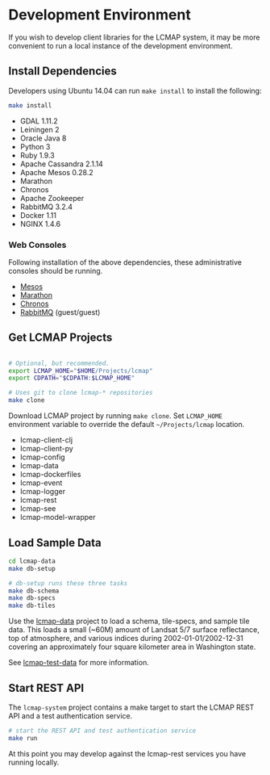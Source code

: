 # Development Environment

If you wish to develop client libraries for the LCMAP system, it may be more convenient to run a local instance of the development environment.

## Install Dependencies

Developers using Ubuntu 14.04 can run ``make install`` to install the following:

```bash
make install
```

* GDAL 1.11.2
* Leiningen 2
* Oracle Java 8
* Python 3
* Ruby 1.9.3
* Apache Cassandra 2.1.14
* Apache Mesos 0.28.2
* Marathon
* Chronos
* Apache Zookeeper
* RabbitMQ 3.2.4
* Docker 1.11
* NGINX 1.4.6

### Web Consoles

Following installation of the above dependencies, these administrative consoles should be running.

* [Mesos](http://localhost:5050/)
* [Marathon](http://localhost:8080/)
* [Chronos](http://localhost:4400/)
* [RabbitMQ](http://localhost:15672/) (guest/guest)

## Get LCMAP Projects

```bash

# Optional, but recommended.
export LCMAP_HOME="$HOME/Projects/lcmap"
export CDPATH="$CDPATH:$LCMAP_HOME"

# Uses git to clone lcmap-* repositories
make clone
```

Download LCMAP project by running ``make clone``. Set `LCMAP_HOME` environment variable to override the default ``~/Projects/lcmap`` location.

* lcmap-client-clj
* lcmap-client-py
* lcmap-config
* lcmap-data
* lcmap-dockerfiles
* lcmap-event
* lcmap-logger
* lcmap-rest
* lcmap-see
* lcmap-model-wrapper

## Load Sample Data

```bash
cd lcmap-data
make db-setup

# db-setup runs these three tasks
make db-schema
make db-specs
make db-tiles

```
Use the [lcmap-data](https://github.com/usgs-eros/lcmap-data) project to load a schema, tile-specs, and sample tile data. This loads a small (~60M) amount of Landsat 5/7 surface reflectance, top of atmosphere, and various indices during 2002-01-01/2002-12-31 covering an approximately four square kilometer area in Washington state.

See [lcmap-test-data](https://github.com/usgs-eros/lcmap-test-data) for more information.

## Start REST API

The `lcmap-system` project contains a make target to start the LCMAP REST API and a test authentication service.

```bash
# start the REST API and test authentication service
make run
```

At this point you may develop against the lcmap-rest services you have running locally.
